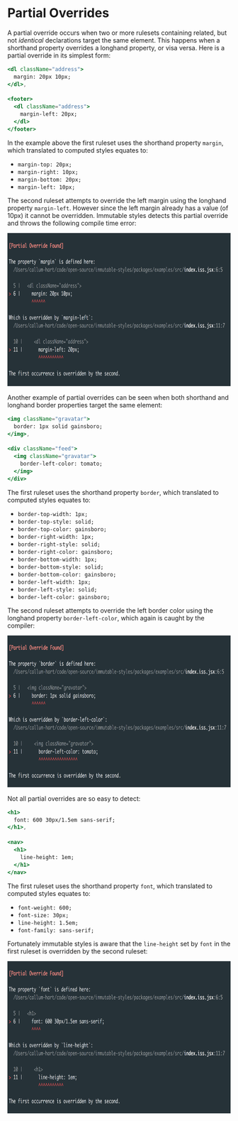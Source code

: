 # Partial Overrides

A partial override occurs when two or more rulesets containing related, but not *identical* declarations target the same element. This happens when a shorthand property overrides a longhand property, or visa versa. Here is a partial override in its simplest form:

```jsx
<dl className="address">
  margin: 20px 10px;
</dl>,

<footer>
  <dl className="address">
    margin-left: 20px;
  </dl>
</footer>
```

In the example above the first ruleset uses the shorthand property `margin`, which translated to computed styles equates to:

- `margin-top: 20px;`
- `margin-right: 10px;`
- `margin-bottom: 20px;`
- `margin-left: 10px;`

The second ruleset attempts to override the left margin using the longhand property `margin-left`. However since the left margin already has a value (of 10px) it cannot be overridden. Immutable styles detects this partial override and throws the following compile time error:

<p align="center">
  <img src="../../docs/_images/PartialOverrideFoundThree.png"
    width="785px"
    height="345px"
  />
</p>

Another example of partial overrides can be seen when both shorthand and longhand border properties target the same element:

```jsx
<img className="gravatar">
  border: 1px solid gainsboro;
</img>,

<div className="feed">
  <img className="gravatar">
    border-left-color: tomato;
  </img>
</div>
```

The first ruleset uses the shorthand property `border`, which translated to computed styles equates to:

- `border-top-width: 1px;`
- `border-top-style: solid;`
- `border-top-color: gainsboro;`
- `border-right-width: 1px;`
- `border-right-style: solid;`
- `border-right-color: gainsboro;`
- `border-bottom-width: 1px;`
- `border-bottom-style: solid;`
- `border-bottom-color: gainsboro;`
- `border-left-width: 1px;`
- `border-left-style: solid;`
- `border-left-color: gainsboro;`

The second ruleset attempts to override the left border color using the longhand property `border-left-color`, which again is caught by the compiler:

<p align="center">
  <img src="../../docs/_images/PartialOverrideFoundFour.png"
    width="780px"
    height="342px"
  />
</p>

Not all partial overrides are so easy to detect:

```jsx
<h1>
  font: 600 30px/1.5em sans-serif;
</h1>,

<nav>
  <h1>
    line-height: 1em;
  </h1>
</nav>
```

The first ruleset uses the shorthand property `font`, which translated to computed styles equates to:

- `font-weight: 600;`
- `font-size: 30px;`
- `line-height: 1.5em;`
- `font-family: sans-serif;`

Fortunately immutable styles is aware that the `line-height` set by `font` in the first ruleset is overridden by the second ruleset:

<p align="center">
  <img src="../../docs/_images/PartialOverrideFoundFive.png"
    width="785px"
    height="343px"
  />
</p>
